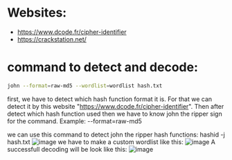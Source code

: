 # Websites:
- https://www.dcode.fr/cipher-identifier
- https://crackstation.net/


# command to detect and decode:
```bash
john --format=raw-md5 --wordlist=wordlist hash.txt
```
first, we have to detect which hash function format it is. For that we can detect it by this website "https://www.dcode.fr/cipher-identifier". Then after detect which hash function used then we have to know john the ripper sign for the command. Example:
--format=raw-md5

we can use this command to detect john the ripper hash functions:
hashid -j hash.txt
![image](https://github.com/user-attachments/assets/f209259e-175d-4604-a4a3-e57741173608)
we have to make a custom wordlist like this:
![image](https://github.com/user-attachments/assets/afbaea3a-d8b9-4871-b799-eabbdd2dea82)
A successfull decoding will be look like this:
![image](https://github.com/user-attachments/assets/ecfe386a-e7e6-4842-9a1c-ef23c854bdb8)







